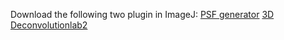 Download the following two plugin in ImageJ:
[PSF generator](https://bigwww.epfl.ch/algorithms/psfgenerator/)
[3D Deconvolutionlab2](https://bigwww.epfl.ch/deconvolution/deconvolutionlab2/)
